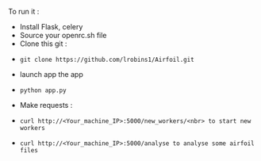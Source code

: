 To run it :
-   Install Flask, celery
-   Source your openrc.sh file
-   Clone this git : 
-     git clone https://github.com/lrobins1/Airfoil.git
-   launch app the app 
-     python app.py
-   Make requests :
-     curl http://<Your_machine_IP>:5000/new_workers/<nbr> to start new workers
-     curl http://<Your_machine_IP>:5000/analyse to analyse some airfoil files

